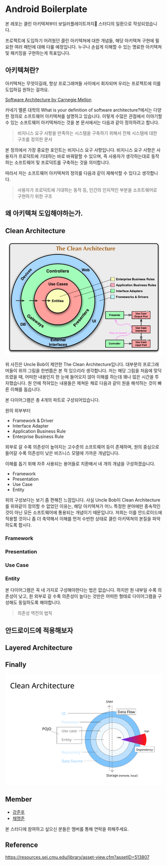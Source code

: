 # Android Boilerplate

본 레포는 클린 아키텍쳐부터 보일러플레이트까지🍭 스터디의 일환으로 작성되었습니다. 

프로젝트에 도입하기 어려웠던 클린 아키텍쳐에 대한 개념들, 해당 아키텍쳐 구현에 필요한 여러 패턴에 대해 다룰 예정입니다. 누구나 손쉽게 이해할 수 있는 명료한 아키텍쳐 및 패키징을 구현하는게 목표입니다.

## 아키텍쳐란?
아키텍쳐는 무엇이길래, 항상 프로그래머들 사이에서 회자되며 우리는 프로젝트에 이를 도입하길 원하는 걸까요.

[Software Architecture by Carnegie Mellon](https://resources.sei.cmu.edu/asset_files/FactSheet/2010_010_001_513810.pdf)

카네기 멜론 대학의 What is your definition of software architecture?에서는 다양한 정의로 소프트웨어 아키텍쳐를 설명하고 있습니다. 이렇게 수많은 관점에서 이야기할 수 있는 소프트웨어 아키텍쳐라는 것을 본 문서에서는 다음과 같이 정의하려고 합니다.

> 비지니스 요구 사항을 만족하는 시스템을 구축하기 위해서 전체 시스템에 대한 구조를 정의한 문서

본 정의에서 가장 중요한 포인트는 비지니스 요구 사항입니다. 비지니스 요구 사항은 사용자가 프로덕트에 기대하는 바로 바꿔말할 수 있으며, 즉 사용자가 생각하는대로 동작하는 소프트웨어 및 프로덕트를 구축하는 것을 의미합니다.

따라서 저는 소프트웨어 아키텍쳐의 정의를 다음과 같이 재해석할 수 있다고 생각합니다.
> 사용자가 프로덕트에 기대하는 동작 등, 인간의 인지적인 부분을 소프트웨어로 구현하기 위한 구조


## 왜 아키텍쳐 도입해야하는가.

## Clean Architecture
![clean_architecture](./image/clean_architecture.jpg)

위 사진은 Uncle Bob이 제안한 The Clean Architecture입니다. 대부분의 프로그래머들이 위의 그림을 한번쯤은 본 적 있으리라 생각합니다. 저는 해당 그림을 처음에 맞닥뜨렸을 때, 어떠한 내용인지 한 눈에 들어오지 않아 이해를 하는데 꽤나 많은 시간을 투자했습니다. 원 안에 적혀있는 내용들은 제쳐둔 채로 다음과 같이 원을 해석하는 것이 빠른 이해를 돕습니다.

 본 다이어그램은 총 4개의 파트로 구성되어있습니다. 

원의 외부부터 
- Framework & Driver
- Interface Adapter
- Application Business Rule
- Enterprise Business Rule

외부로 갈 수록 의존성이 높아지는 고수준의 소프트웨어 등이 존재하며, 원의 중심으로 들어갈 수록 의존성이 낮은 비즈니스 모델에 가까운 개념입니다.

이해를 돕기 위해 자주 사용되는 용어들로 치환해서 네 개의 개념을 구성하겠습니다.

- Framework
- Presentation
- Use Case
- Entity

위의 구성보다는 보기 좀 편해진 느낌입니다. 사실 Uncle Bob이 Clean Architecture를 위와같이 정의할 수 없었던 이유는, 해당 아키텍쳐가 어느 특정한 분야에만 종속적인 것이 아닌 모든 소프트웨어에 통용되는 개념이기 때문입니다. 저희는 이를 안드로이드에 적용할 것이니 좀 더 축약해서 이해를 먼저 수반한 상태로 클린 아키텍쳐의 본질을 파악하도록 합시다.

### Framework

### Presentation

### Use Case

### Entity

본 다이어그램은 꼭 네 가지로 구성해야한다는 법은 없습니다. 하지만 원 내부일 수록 의존성이 낮고, 원 외부로 갈 수록 의존성이 높다는 것만은 어떠한 형태로 다이어그램을 구성해도 동일하도록 해야합니다.

> 의존성 역전의 법칙

## 안드로이드에 적용해보자

## Layered Architecture

## Finally
![clean_architecture_final](./image/clean_architecture_final.png)

## Member
- [강준후](https://github.com/stevejhkang)
- [채명준](https://github.com/myungjunChae)


본 스터디에 참여하고 싶으신 분들은 멤버를 통해 연락을 취해주세요.

## Reference
https://resources.sei.cmu.edu/library/asset-view.cfm?assetID=513807